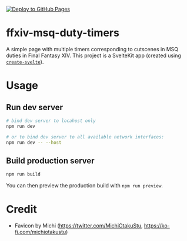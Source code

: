 [![Deploy to GitHub Pages](https://github.com/seimmuc/ffxiv-msq-duty-timers/actions/workflows/pages_push.yml/badge.svg)](https://github.com/seimmuc/ffxiv-msq-duty-timers/actions/workflows/pages_push.yml)

# ffxiv-msq-duty-timers
A simple page with multiple timers corresponding to cutscenes in MSQ duties in Final Fantasy XIV. This project is a SvelteKit app (created using [`create-svelte`](https://github.com/sveltejs/kit/tree/master/packages/create-svelte)).

# Usage
## Run dev server

```bash
# bind dev server to locahost only
npm run dev

# or to bind dev server to all available network interfaces:
npm run dev -- --host
```

## Build production server

```bash
npm run build
```
You can then preview the production build with `npm run preview`.


# Credit
- Favicon by Michi (https://twitter.com/MichiOtakuStu, https://ko-fi.com/michiotakustu)
